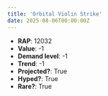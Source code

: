 ```yaml
---
title: 'Orbital Violin Strike'
date: 2025-08-06T00:00:00Z
---
```

- **RAP**: 12032
- **Value**: -1
- **Demand level**: -1
- **Trend**: -1
- **Projected?**: True
- **Hyped?**: True
- **Rare?**: True
